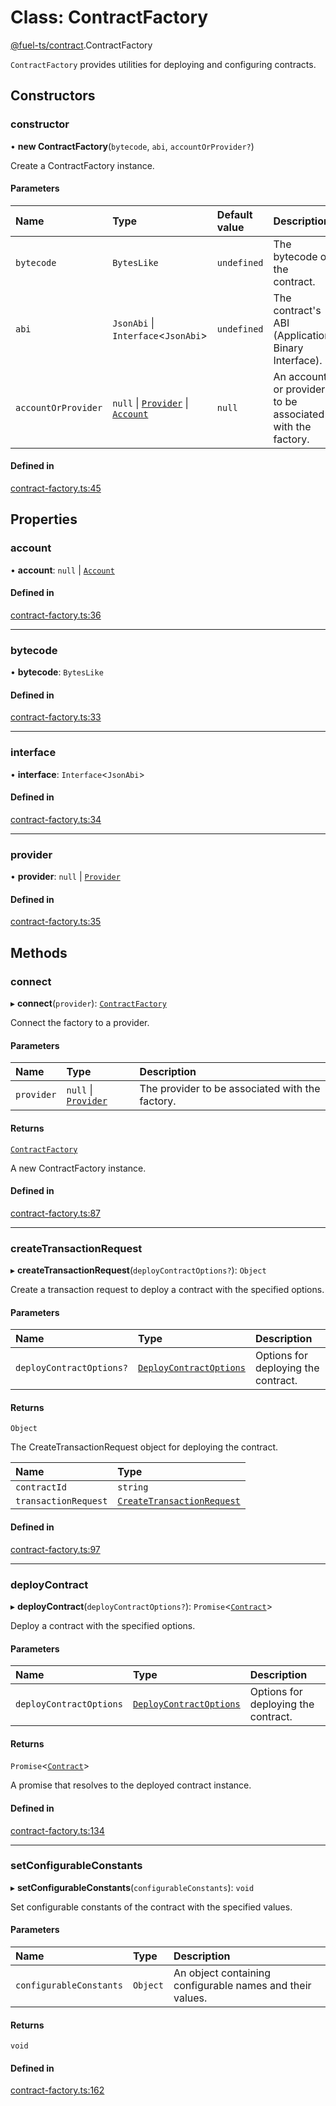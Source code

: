 # Class: ContractFactory

[@fuel-ts/contract](/api/Contract/index.md).ContractFactory

`ContractFactory` provides utilities for deploying and configuring contracts.

## Constructors

### constructor

• **new ContractFactory**(`bytecode`, `abi`, `accountOrProvider?`)

Create a ContractFactory instance.

#### Parameters

| Name | Type | Default value | Description |
| :------ | :------ | :------ | :------ |
| `bytecode` | `BytesLike` | `undefined` | The bytecode of the contract. |
| `abi` | `JsonAbi` \| `Interface`&lt;`JsonAbi`\> | `undefined` | The contract's ABI (Application Binary Interface). |
| `accountOrProvider` | ``null`` \| [`Provider`](/api/Providers/Provider.md) \| [`Account`](/api/Wallet/Account.md) | `null` | An account or provider to be associated with the factory. |

#### Defined in

[contract-factory.ts:45](https://github.com/FuelLabs/fuels-ts/blob/c43bc9c5/packages/contract/src/contract-factory.ts#L45)

## Properties

### account

• **account**: ``null`` \| [`Account`](/api/Wallet/Account.md)

#### Defined in

[contract-factory.ts:36](https://github.com/FuelLabs/fuels-ts/blob/c43bc9c5/packages/contract/src/contract-factory.ts#L36)

___

### bytecode

• **bytecode**: `BytesLike`

#### Defined in

[contract-factory.ts:33](https://github.com/FuelLabs/fuels-ts/blob/c43bc9c5/packages/contract/src/contract-factory.ts#L33)

___

### interface

• **interface**: `Interface`&lt;`JsonAbi`\>

#### Defined in

[contract-factory.ts:34](https://github.com/FuelLabs/fuels-ts/blob/c43bc9c5/packages/contract/src/contract-factory.ts#L34)

___

### provider

• **provider**: ``null`` \| [`Provider`](/api/Providers/Provider.md)

#### Defined in

[contract-factory.ts:35](https://github.com/FuelLabs/fuels-ts/blob/c43bc9c5/packages/contract/src/contract-factory.ts#L35)

## Methods

### connect

▸ **connect**(`provider`): [`ContractFactory`](/api/Contract/ContractFactory.md)

Connect the factory to a provider.

#### Parameters

| Name | Type | Description |
| :------ | :------ | :------ |
| `provider` | ``null`` \| [`Provider`](/api/Providers/Provider.md) | The provider to be associated with the factory. |

#### Returns

[`ContractFactory`](/api/Contract/ContractFactory.md)

A new ContractFactory instance.

#### Defined in

[contract-factory.ts:87](https://github.com/FuelLabs/fuels-ts/blob/c43bc9c5/packages/contract/src/contract-factory.ts#L87)

___

### createTransactionRequest

▸ **createTransactionRequest**(`deployContractOptions?`): `Object`

Create a transaction request to deploy a contract with the specified options.

#### Parameters

| Name | Type | Description |
| :------ | :------ | :------ |
| `deployContractOptions?` | [`DeployContractOptions`](/api/Contract/index.md#deploycontractoptions) | Options for deploying the contract. |

#### Returns

`Object`

The CreateTransactionRequest object for deploying the contract.

| Name | Type |
| :------ | :------ |
| `contractId` | `string` |
| `transactionRequest` | [`CreateTransactionRequest`](/api/Providers/CreateTransactionRequest.md) |

#### Defined in

[contract-factory.ts:97](https://github.com/FuelLabs/fuels-ts/blob/c43bc9c5/packages/contract/src/contract-factory.ts#L97)

___

### deployContract

▸ **deployContract**(`deployContractOptions?`): `Promise`&lt;[`Contract`](/api/Program/Contract.md)\>

Deploy a contract with the specified options.

#### Parameters

| Name | Type | Description |
| :------ | :------ | :------ |
| `deployContractOptions` | [`DeployContractOptions`](/api/Contract/index.md#deploycontractoptions) | Options for deploying the contract. |

#### Returns

`Promise`&lt;[`Contract`](/api/Program/Contract.md)\>

A promise that resolves to the deployed contract instance.

#### Defined in

[contract-factory.ts:134](https://github.com/FuelLabs/fuels-ts/blob/c43bc9c5/packages/contract/src/contract-factory.ts#L134)

___

### setConfigurableConstants

▸ **setConfigurableConstants**(`configurableConstants`): `void`

Set configurable constants of the contract with the specified values.

#### Parameters

| Name | Type | Description |
| :------ | :------ | :------ |
| `configurableConstants` | `Object` | An object containing configurable names and their values. |

#### Returns

`void`

#### Defined in

[contract-factory.ts:162](https://github.com/FuelLabs/fuels-ts/blob/c43bc9c5/packages/contract/src/contract-factory.ts#L162)
